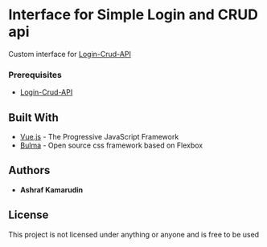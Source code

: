 # Interface for Simple Login and CRUD api

Custom interface for [Login-Crud-API](https://github.com/ashrafkamarudin/Login-CRUD-API)

### Prerequisites

* [Login-Crud-API](https://github.com/ashrafkamarudin/Login-CRUD-API)


## Built With

* [Vue.js](https://vuejs.org/) - The Progressive JavaScript Framework
* [Bulma](https://bulma.io/) - Open source css framework based on Flexbox

## Authors

* **Ashraf Kamarudin**

## License

This project is not licensed under anything or anyone and is free to be used


